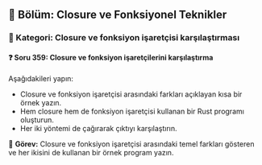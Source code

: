 ## 📘 Bölüm: Closure ve Fonksiyonel Teknikler  
### 🔹 Kategori: Closure ve fonksiyon işaretçisi karşılaştırması  
#### ❓ Soru 359: Closure ve fonksiyon işaretçilerini karşılaştırma

Aşağıdakileri yapın:

- Closure ve fonksiyon işaretçisi arasındaki farkları açıklayan kısa bir örnek yazın.
- Hem closure hem de fonksiyon işaretçisi kullanan bir Rust programı oluşturun.
- Her iki yöntemi de çağırarak çıktıyı karşılaştırın.

🔧 **Görev:** Closure ve fonksiyon işaretçisi arasındaki temel farkları gösteren ve her ikisini de kullanan bir örnek program yazın.
